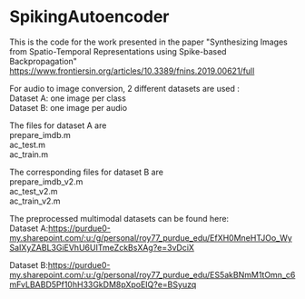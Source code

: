 # SpikingAutoencoder

This is the code for the work presented in the paper "Synthesizing Images from Spatio-Temporal Representations using Spike-based Backpropagation"
https://www.frontiersin.org/articles/10.3389/fnins.2019.00621/full


For audio to image conversion, 2 different datasets are used : \
Dataset A: one image per class\
Dataset B: one image per audio

The files for dataset A are \
prepare_imdb.m \
ac_test.m \
ac_train.m 

The corresponding files for dataset B are \
prepare_imdb_v2.m \
ac_test_v2.m \
ac_train_v2.m 

The preprocessed multimodal datasets can be found here: \
Dataset A:https://purdue0-my.sharepoint.com/:u:/g/personal/roy77_purdue_edu/EfXH0MneHTJOo_WySaIXyZABL3GiEVhU6UITmeZckBsXAg?e=3vDciX

Dataset B:https://purdue0-my.sharepoint.com/:u:/g/personal/roy77_purdue_edu/ES5akBNmM1tOmn_c6mFvLBABD5Pf10hH33GkDM8pXpoEIQ?e=BSyuzq


